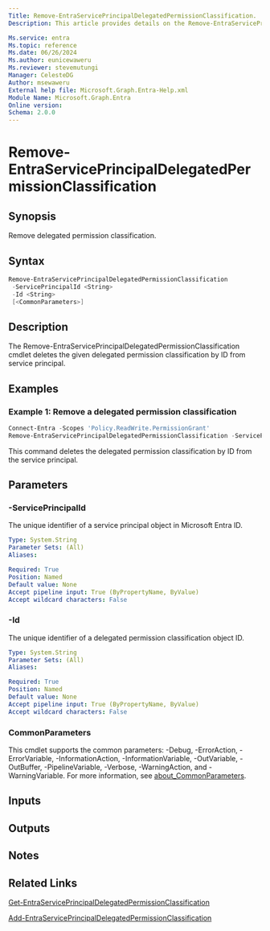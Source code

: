 ```yaml
---
Title: Remove-EntraServicePrincipalDelegatedPermissionClassification.
Description: This article provides details on the Remove-EntraServicePrincipalDelegatedPermissionClassification command.

Ms.service: entra
Ms.topic: reference
Ms.date: 06/26/2024
Ms.author: eunicewaweru
Ms.reviewer: stevemutungi
Manager: CelesteDG
Author: msewaweru
External help file: Microsoft.Graph.Entra-Help.xml
Module Name: Microsoft.Graph.Entra
Online version:
Schema: 2.0.0
---
```


# Remove-EntraServicePrincipalDelegatedPermissionClassification

## Synopsis

Remove delegated permission classification.

## Syntax

```powershell
Remove-EntraServicePrincipalDelegatedPermissionClassification 
 -ServicePrincipalId <String>
 -Id <String>
 [<CommonParameters>]
```

## Description

The Remove-EntraServicePrincipalDelegatedPermissionClassification cmdlet deletes the given delegated permission classification by ID from service principal.

## Examples

### Example 1: Remove a delegated permission classification

```powershell
Connect-Entra -Scopes 'Policy.ReadWrite.PermissionGrant'
Remove-EntraServicePrincipalDelegatedPermissionClassification -ServicePrincipalId '11112222-bbbb-3333-cccc-4444dddd5555' -Id '3cccccc3-4dd4-5ee5-6ff6-7aaaaaaaaaa7'
```

This command deletes the delegated permission classification by ID from the service principal.

## Parameters

### -ServicePrincipalId

The unique identifier of a service principal object in Microsoft Entra ID.

```yaml
Type: System.String
Parameter Sets: (All)
Aliases:

Required: True
Position: Named
Default value: None
Accept pipeline input: True (ByPropertyName, ByValue)
Accept wildcard characters: False
```

### -Id

The unique identifier of a delegated permission classification object ID.

```yaml
Type: System.String
Parameter Sets: (All)
Aliases:

Required: True
Position: Named
Default value: None
Accept pipeline input: True (ByPropertyName, ByValue)
Accept wildcard characters: False
```

### CommonParameters

This cmdlet supports the common parameters: -Debug, -ErrorAction, -ErrorVariable, -InformationAction, -InformationVariable, -OutVariable, -OutBuffer, -PipelineVariable, -Verbose, -WarningAction, and -WarningVariable. For more information, see [about_CommonParameters](https://go.microsoft.com/fwlink/?LinkID=113216).

## Inputs

## Outputs

## Notes

## Related Links

[Get-EntraServicePrincipalDelegatedPermissionClassification](Get-EntraServicePrincipalDelegatedPermissionClassification.md)

[Add-EntraServicePrincipalDelegatedPermissionClassification](Add-EntraServicePrincipalDelegatedPermissionClassification.md)
